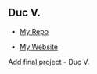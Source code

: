 ## Duc V.
 
- [My Repo](https://github.com/Kato-007-vo/final-project.git)
  
- [My Website](https://kato-007-vo.github.io/final-project/)

Add final project -  Duc V.
